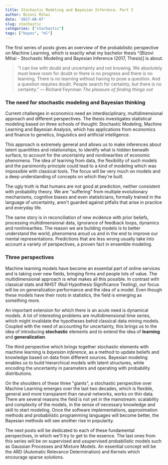```yaml
---
title: Stochastic Modeling and Bayesian Inference. Part I
author: Bizovi Mihai
date: '2017-08-07'
slug: stochastic
categories: ["stochastic"]
tags: ["bayes", "ml"]
---
```


The first series of posts gives an overview of the probabilistic perspective on Machine Learning, which is exactly what my bachelor thesis ^[Bizovi Mihai - Stochastic Modeling and Bayesian Inference (2017, Thesis)] is about. 

> ”I can live with doubt and uncertainty and not knowing. We absolutely must leave room for doubt or there is no progress and there is no learning. There is no learning without having to pose a question. And a question requires doubt. People search for certainty, but there is no certainty.”
— Richard Feynman *The pleasure of finding things out*


### The need for stochastic modeling and Bayesian thinking

Current challenges in economics need an interdisciplinary, multidimensional approach and different perspectives. The thesis investigates statistical modeling based on three schools of thought: Stochastic Modeling, Machine Learning and Bayesian Analysis, which has applications from economics and finance to genetics, linguistics and artificial intelligence.


This approach is extremely general and allows us to make inferences about latent quantitites and relationships, to identify what is hidden beneath surface, to account for the uncertainty and nonlinearities of economic phenomena. The idea of learning from data, the flexibility of such models and the parsimonity principle could lead to a kind of modeling which was impossible with classical tools. The focus will be very much on models and a deep understanding of concepts on which they're built.



The ugly truth is that humans are not good at prediction, neither consistent with probability theory. We are "suffering" from multiple evolutionary mechanisms, cognitive biases and even statisticians, formally trained in the language of uncertainty, aren't guarded against pitfalls that arise in practice and everyday life.

The same story is in reconciliation of new evidence with prior beliefs, processing multidimensional data, ignorance of feedback loops, dynamics and nonlinearities. The reason we are building models is to better understand the world, phenomena aroud us and in the end to improve our mental representations. Predictions that are less wrong usually take into account a variety of perspectives, a proven fact in ensemble modeling.

### Three perspectives

Machine learning models have become an essential part of online services and is taking over new fields, bringing firms and people lots of value. The multidimensional approach is what makes all this possible. In contrast with classical stats and NHST (Null Hypothesis Significance Testing), our focus will be on generalization performance and the idea of a model. Even though these models have their roots in statistics, the field is emerging as something more.

An important extension for which there is an acute need is dynamical models. A lot of interesting problems are multidimensional time series, which might invalidate the hypotheses behid classical data mining models. Coupled with the need of accounting for uncertainty, this brings us to the idea of introducing **stochastic** elements and to extend the idea of **learning** and **generalization**.

The third perspective which brings together stochastic elements with machine learning is *bayesian inference*, as a method to update beliefs and knowledge based on data from different sources. Bayesian modeling enables us to build hierarchical models with latent structures, while encoding the uncertainty in parameters and operating with probability distributions. 

On the shoulders of these three "giants", a stochastic perspective over Machine Learning emerges over the last two decades, which is flexible, general and more transparent than neural networks, works on thin data. There are several reasons the field is not yet in the mainstream: scalability and complexity of the models, in the sense of necessary knowledge and skill to start modeling. Once the software implementations, approximation methods and probabilistic programming languages will become better, the Bayesian methods will see another rise in popularity.


The next posts will be dedicated to each of these fundamental perspectives, in which we'll try to get to the essence. The last ones from this series will be on supervised and usupervised probabilistic models such as Gaussian Processes and Mixture Models. An essential concept will be the ARD (Automatic Relevance Determination) and Kernels which encourage sparse solutions.












